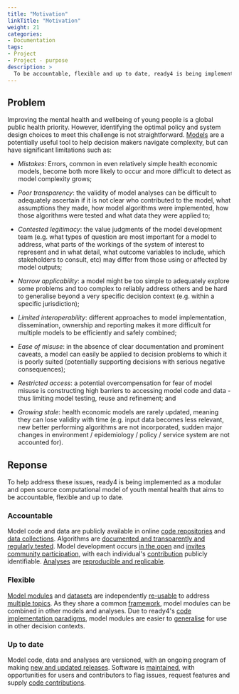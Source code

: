 ```yaml
---
title: "Motivation"
linkTitle: "Motivation"
weight: 21
categories: 
- Documentation
tags:
- Project
- Project - purpose
description: >
  To be accountable, flexible and up to date, ready4 is being implemented as a [modular](/docs/getting-started/concepts/module/) and [open source](/docs/getting-started/software/terms/licenses/) [computational model](/docs/getting-started/concepts/model/#computational-model).
---
```


## Problem
Improving the mental health and wellbeing of young people is a global public health priority. However, identifying the optimal policy and system design choices to meet this challenge is not straightforward. [Models](/docs/getting-started/concepts/model/) are a potentially useful tool to help decision makers navigate complexity, but can have significant limitations such as:

- *Mistakes*: Errors, common in even relatively simple health economic models, become both more likely to occur and more difficult to detect as model complexity grows;

- *Poor transparency*: the validity of model analyses can be difficult to adequately ascertain if it is not clear who contributed to the model, what assumptions they made, how model algorithms were implemented, how those algorithms were tested and what data they were applied to;

- *Contested legitimacy*: the value judgments of the model development team (e.g. what types of question are most important for a model to address, what parts of the workings of the system of interest to represent and in what detail, what outcome variables to include, which stakeholders to consult, etc) may differ from those using or affected by model outputs;

- *Narrow applicability*: a model might be too simple to adequately explore some problems and too complex to reliably address others and be hard to generalise beyond a very specific decision context (e.g. within a specific jurisdiction);

- *Limited interoperability*: different approaches to model implementation, dissemination, ownership and reporting makes it more difficult for multiple models to be efficiently and safely combined;

- *Ease of misuse*: in the absence of clear documentation and prominent caveats, a model can easily be applied to decision problems to which it is poorly suited (potentially supporting decisions with serious negative consequences);

- *Restricted access*: a potential overcompensation for fear of model misuse is constructing high barriers to accessing model code and data - thus limiting model testing, reuse and refinement; and

- *Growing stale*: health economic models are rarely updated, meaning they can lose validity with time (e.g. input data becomes less relevant, new better performing algorithms are not incorporated, sudden major changes in environment / epidemiology / policy / service system are not accounted for).

## Reponse
To help address these issues, ready4 is being implemented as a modular and open source computational model of youth mental health that aims to be accountable, flexible and up to date.

### Accountable
Model code and data are publicly available in online [code repositories](/docs/getting-started/software/repositories/) and [data collections](/docs/datasets/finding-data/search/). Algorithms are [documented and transparently and regularly tested](/docs/getting-started/software/libraries/documentation/). Model development occurs [in the open](https://github.com/ready4-dev) and [invites community participation](/community/), with each individual's [contribution](/docs/contribution-guidelines/) publicly identifiable. [Analyses](/docs/analyses/) are [reproducible and replicable](/docs/getting-started/concepts/reproducible-replicable-generalisable/#reproduction-and-replication).

### Flexible
[Model modules](/docs/model/) and [datasets](/docs/datasets/) are independently [re-usable](/docs/model/using-modules/) to address [multiple topics](/docs/examples/). As they share a common [framework](/docs/framework/), model modules can be combined in other models and analyses. Due to ready4's [code implementation paradigms](/docs/framework/implementation/paradigm/), model modules are easier to [generalise](/docs/getting-started/concepts/reproducible-replicable-generalisable/#generalising) for use in other decision contexts.

### Up to date
Model code, data and analyses are versioned, with an ongoing program of making [new and updated releases](/blog/releases/). Software is [maintained](/docs/contribution-guidelines/priorities/curate/), with opportunities for users and contributors to flag issues, request features and supply [code contributions](/docs/contribution-guidelines/contribution-types/code/).


